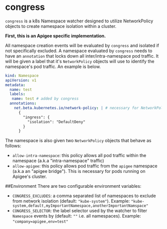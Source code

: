 # congress

`congress` is a k8s Namespace watcher designed to utilize NetworkPolicy objects to create namespace isolation within a cluster.

**First, this is an Apigee specific implementation.**

All namespace creation events will be evaluated by `congress` and isolated if not specifically excluded. A namespace evaluated by `congress` needs to have an `annotation` that locks down all inter/intra-namespace pod traffic. It will be given a label that it's `NetworkPolicy` objects will use to identify the namespace's pod traffic. An example is below.
```yaml
kind: Namespace
apiVersion: v1
metadata:
  name: test
  labels:
   name: test # added by congress
  annotations:
    net.beta.kubernetes.io/network-policy: | # necessary for NetworkPolicies to work
      {
        "ingress": {
          "isolation": "DefaultDeny"
        }
      }
```
The namespace is also given two `NetworkPolicy` objects that behave as follows:
* `allow-intra-namespace`: this policy allows all pod traffic within the namespace (a.k.a "intra-namespace" traffic)
* `allow-apigee`: this policy allows pod traffic from the `apigee` namespace (a.k.a an "apigee bridge"). This is necessary for pods running on Apigee's cluster.

##Environment
There are two configurable environment variables:
* `CONGRESS_EXCLUDES`: a comma separated list of namespaces to exclude from network isolation (default: `"kube-system"`). Example: `"kube-system,default,myImportantNamespace,anotherImportantNamspace"`
* `CONGRESS_SELECTOR`: the label selector used by the watcher to filter `Namespace` events by (default: `""` i.e. all namespaces).
  Example: `"company=apigee,env=test"`
